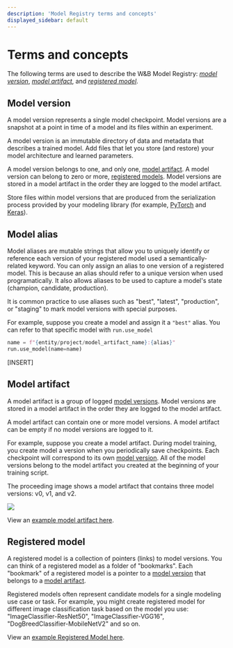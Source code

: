 ```yaml
---
description: 'Model Registry terms and concepts'
displayed_sidebar: default
---
```


# Terms and concepts

<head>
  <title>Model Registry terms and concepts</title>
</head>

The following terms are used to describe the W&B Model Registry: [*model version*](#model-version), [*model artifact*](#model-artifact), and [*registered model*](#registered-model).

## Model version
A model version represents a single model checkpoint. Model versions are a snapshot at a point in time of a model and its files within an experiment. 

A model version is an immutable directory of data and metadata that describes a trained model. Add files that let you store (and restore) your model architecture and learned parameters. 

A model version belongs to one, and only one, [model artifact](#model-artifact). A model version can belong to zero or more, [registered models](#registered-model). Model versions are stored in a model artifact in the order they are logged to the model artifact. 


Store files within model versions that are produced from the serialization process provided by your modeling library (for example, [PyTorch](https://pytorch.org/tutorials/beginner/saving\_loading\_models.html) and [Keras](https://www.tensorflow.org/guide/keras/save\_and\_serialize)).



<!-- [INSERT IMAGE] -->

## Model alias

Model aliases are mutable strings that allow you to uniquely identify or reference each version of your registered model used a semantically-related keyword. You can only assign an alias to one version of a registered model. This is because an alias should refer to a unique version when used programatically. It also allows aliases to be used to capture a model's state (champion, candidate, production).

It is common practice to use aliases such as  "best", "latest", "production", or "staging" to mark model versions with special purposes.

For example, suppose you create a model and assign it a `"best"` alias. You can refer to that specific model with `run.use_model` 

```python
name = f"{entity/project/model_artifact_name}:{alias}"
run.use_model(name=name)
```
[INSERT]

## Model artifact
A model artifact is a group of logged [model versions](#model-version). Model versions are stored in a model artifact in the order they are logged to the model artifact. 

A model artifact can contain one or more model versions. A model artifact can be empty if no model versions are logged to it. 


For example, suppose you create a model artifact. During model training, you create model a version when you periodically save checkpoints. Each checkpoint will correspond to its own [model version](#model-version). All of the model versions belong to the model artifact you created at the beginning of your training script.

The proceeding image shows a model artifact that contains three model versions: v0, v1, and v2.

![](@site/static/images/models/mr1c.png)

View an [example model artifact here](https://wandb.ai/timssweeney/model\_management\_docs\_official\_v0/artifacts/model/mnist-zws7gt0n).

## Registered model
A registered model is a collection of pointers (links) to model versions. You can think of a registered model as a folder of "bookmarks". Each "bookmark" of a registered model is a pointer to a [model version](#model-version) that belongs to a [model artifact](#model-artifact). 

Registered models often represent candidate models for a single modeling use case or task. For example, you might create registered model for different image classification task based on the model you use: "ImageClassifier-ResNet50", "ImageClassifier-VGG16", "DogBreedClassifier-MobileNetV2" and so on.


View an [example Registered Model here](https://wandb.ai/reviewco/registry/model?selectionPath=reviewco%2Fmodel-registry%2FFinetuned-Review-Autocompletion&view=versions).


